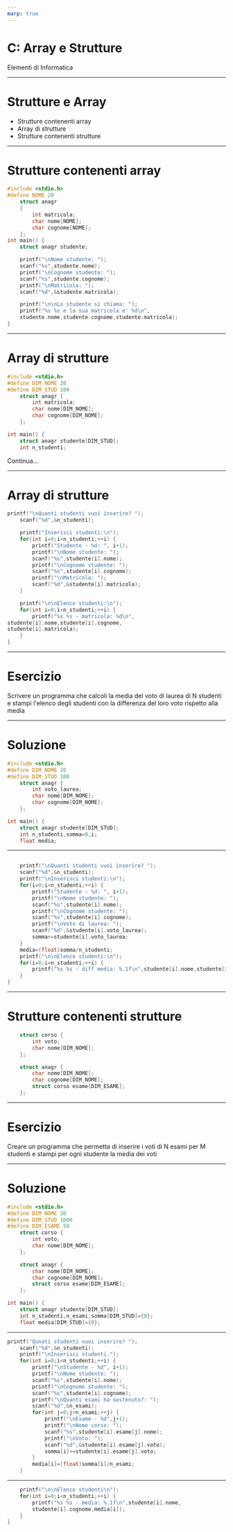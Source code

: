 ```yaml
---
marp: true
---
```


<!-- footer: M. Fraschini - Università degli Studi di Cagliari - AA 2022-2023 -->

<!-- paginate: true -->

<!-- size: 4:3 -->


# C: Array e Strutture

Elementi di Informatica

---

# Strutture e Array

- Strutture contenenti array
- Array di strutture
- Strutture contenenti strutture

---

# Strutture contenenti array

```C
#include <stdio.h>
#define NOME 20
    struct anagr
    {
        int matricola;
        char nome[NOME];
        char cognome[NOME];
    };
int main() {
    struct anagr studente;

    printf("\nNome studente: ");
    scanf("%s",studente.nome);
    printf("\nCognome studente: ");
    scanf("%s",studente.cognome);
    printf("\nMatricola: ");
    scanf("%d",&studente.matricola);

    printf("\n\nLo studente si chiama: ");
    printf("%s %s e la sua matricola e' %d\n",
    studente.nome,studente.cognome,studente.matricola);
}
```
---

# Array di strutture

```C
#include <stdio.h>
#define DIM_NOME 20
#define DIM_STUD 100
    struct anagr {
        int matricola;
        char nome[DIM_NOME];
        char cognome[DIM_NOME];
    };

int main() {
    struct anagr studente[DIM_STUD];
    int n_studenti;
```
Continua...

---

# Array di strutture

```C
printf("\nQuanti studenti vuoi inserire? ");
    scanf("%d",&n_studenti);

    printf("Inserisci studenti:\n");
    for(int i=0;i<n_studenti;++i) {
        printf("Studente - %d: ", i+1);
        printf("\nNome studente: ");
        scanf("%s",studente[i].nome);
        printf("\nCognome studente: ");
        scanf("%s",studente[i].cognome);
        printf("\nMatricola: ");
        scanf("%d",&studente[i].matricola);
    }

    printf("\n\nElenco studenti:\n");
    for(int i=0;i<n_studenti;++i) {
        printf("%s %s - matricola: %d\n",
studente[i].nome,studente[i].cognome,
studente[i].matricola);
    }
}
```

---

# Esercizio
Scrivere un programma che calcoli la media del voto di laurea di N studenti e stampi l'elenco degli studenti con la differenza del loro voto rispetto alla media

---

# Soluzione

```C
#include <stdio.h>
#define DIM_NOME 20
#define DIM_STUD 100
    struct anagr {
        int voto_laurea;
        char nome[DIM_NOME];
        char cognome[DIM_NOME];
    };

int main() {
    struct anagr studente[DIM_STUD];
    int n_studenti,somma=0,i;
    float media;
```

---

```C

    printf("\nQuanti studenti vuoi inserire? ");
    scanf("%d",&n_studenti);
    printf("\nInserisci studenti:\n");
    for(i=0;i<n_studenti;++i) {
        printf("Studente - %d: ", i+1);
        printf("\nNome studente: ");
        scanf("%s",studente[i].nome);
        printf("\nCognome studente: ");
        scanf("%s",studente[i].cognome);
        printf("\nVoto di laurea: ");
        scanf("%d",&studente[i].voto_laurea);
        somma+=studente[i].voto_laurea;
    }
    media=(float)somma/n_studenti;
    printf("\n\nElenco studenti:\n");
    for(i=0;i<n_studenti;++i) {
        printf("%s %s - diff media: %.1f\n",studente[i].nome,studente[i].cognome,studente[i].voto_laurea-media);
    }
}
```

---

# Strutture contenenti strutture

```C
    struct corso {
        int voto;
        char nome[DIM_NOME];
    };

    struct anagr {
        char nome[DIM_NOME];
        char cognome[DIM_NOME];
        struct corso esame[DIM_ESAME];
    };
```

---

# Esercizio
Creare un programma che permetta di inserire i voti di N esami per M studenti e stampi per ogni studente la media dei voti

---

# Soluzione

```C
#include <stdio.h>
#define DIM_NOME 20
#define DIM_STUD 1000
#define DIM_ESAME 50
    struct corso {
        int voto;
        char nome[DIM_NOME];
    };

    struct anagr {
        char nome[DIM_NOME];
        char cognome[DIM_NOME];
        struct corso esame[DIM_ESAME];
    };

int main() {
    struct anagr studente[DIM_STUD];
    int n_studenti,n_esami,somma[DIM_STUD]={0};
    float media[DIM_STUD]={0};
```

___


```C
printf("Qunati studenti vuoi inserire? ");
    scanf("%d",&n_studenti);
    printf("\nInserisci studenti.");
    for(int i=0;i<n_studenti;++i) {
        printf("\nStudente - %d", i+1);
        printf("\nNome studente: ");
        scanf("%s",studente[i].nome);
        printf("\nCognome studente: ");
        scanf("%s",studente[i].cognome);
        printf("\nQuanti esami ha sostenuto?: ");
        scanf("%d",&n_esami);
        for(int j=0;j<n_esami;++j) {
            printf("\nEsame - %d",j+1);
            printf("\nNome corso: ");
            scanf("%s",studente[i].esame[j].nome);
            printf("\nVoto: ");
            scanf("%d",&studente[i].esame[j].voto);
            somma[i]+=studente[i].esame[j].voto;
        }
        media[i]=(float)somma[i]/n_esami;
    }
```

---

```C
    printf("\n\nElenco studenti\n");
    for(int i=0;i<n_studenti;++i) {
        printf("%s %s - media: %.1f\n",studente[i].nome,
        studente[i].cognome,media[i]);
    }
}
```